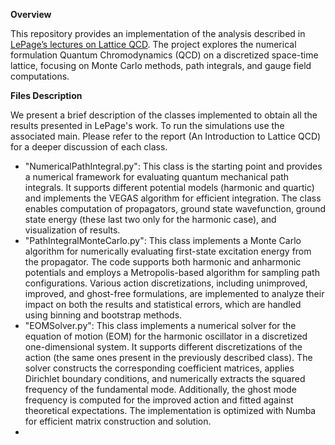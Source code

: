 **Overview**

This repository provides an implementation of the analysis described in [LePage’s lectures on Lattice QCD](https://arxiv.org/abs/hep-lat/0506036). The project explores the numerical formulation Quantum Chromodynamics (QCD) on a discretized space-time lattice, focusing on Monte Carlo methods, path integrals, and gauge field computations. 


**Files Description**

We present a brief description of the classes implemented to obtain all the results presented in LePage's work. To run the simulations use the associated main. Please refer to the report (An Introduction to Lattice QCD) for a deeper discussion of each class.

- "NumericalPathIntegral.py": This class is the starting point and provides a numerical framework for evaluating quantum mechanical path integrals. It supports different potential models (harmonic and quartic) and implements the VEGAS algorithm for efficient integration. The class enables computation of propagators, ground state wavefunction, ground state energy (these last two only for the harmonic case), and visualization of results.
- "PathIntegralMonteCarlo.py": This class implements a Monte Carlo algorithm for numerically evaluating first-state excitation energy from the propagator. The code supports both harmonic and anharmonic potentials and employs a Metropolis-based algorithm for sampling path configurations. Various action discretizations, including unimproved, improved, and ghost-free formulations, are implemented to analyze their impact on both the results and statistical errors, which are handled using binning and bootstrap methods.
- "EOMSolver.py": This class implements a numerical solver for the equation of motion (EOM) for the harmonic oscillator in a discretized one-dimensional system. It supports different discretizations of the action (the same ones present in the previously described class). The solver constructs the corresponding coefficient matrices, applies Dirichlet boundary conditions, and numerically extracts the squared frequency of the fundamental mode. Additionally, the ghost mode frequency is computed for the improved action and fitted against theoretical expectations. The implementation is optimized with Numba for efficient matrix construction and solution.
- 
